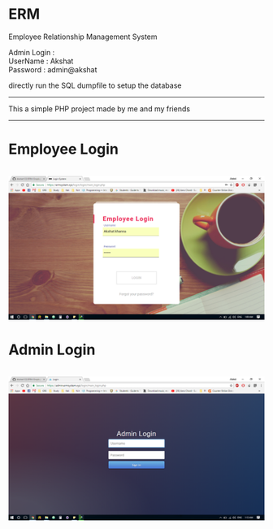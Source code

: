 # ERM
Employee Relationship Management System

Admin Login :<br>
        UserName : Akshat<br>
        Password : admin@akshat
       
 directly run the SQL dumpfile to setup the database
 <br>
 <hr>
 This a simple PHP project made by me and my friends <br>
 <hr>
 <h1> Employee Login</h1><br>
 <img src="https://github.com/Akshat122/ERM/blob/master/backup/ERM%20Employee/Screenshot%20(27).png">
 <br>
 <h1> Admin Login</h1><br>
 <img src="https://github.com/Akshat122/ERM/blob/master/backup/ERM%20Admin/Screenshot%20(38).png">
 
